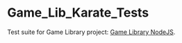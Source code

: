 # Game_Lib_Karate_Tests
Test suite for Game Library project: [Game Library NodeJS](https://github.com/sklyarVi/gameLibraryNodeJS?fbclid=IwAR3ezsD3dtIQoKf7oWRTKKdwANfOpAXSLzuVSMm3N-AKuQlF6SilUbBvfVk).

